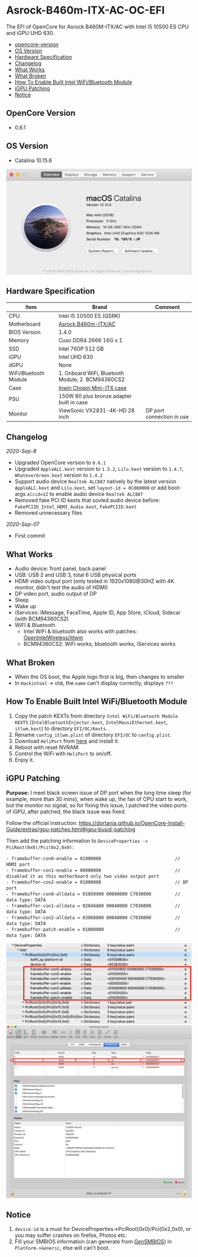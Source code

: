 # Asrock-B460m-ITX-AC-OC-EFI
The EFI of OpenCore for Asrock B460M-ITX/AC with Intel I5 10500 ES CPU and iGPU UHD 630.

- [opencore-version](#opencore-version)
- [OS Version](#os-version)
- [Hardware Specification](#Hardware-Specification)
- [Changelog](#Changelog)
- [What Works](#What-Works)
- [What Broken](#What-Broken)
- [How To Enable Built Intel WiFi/Bluetooth Module](#how-to-enable-built-intel-wifibluetooth-module)
- [iGPU Patching](#iGPU-Patching)
- [Notice](#Notice)

## OpenCore Version
- 0.6.1

## OS Version
- Catalina 10.15.6

![](https://github.com/ansonliao/Asrock-B460m-ITX-AC-OC-EFI/blob/master/images/about_mac_catalina_10.15.6.jpg)

## Hardware Specification
| Item | Brand | Comment |
| --- | --- | --- |
| CPU | Intel I5 10500 ES (QSRK) | |
| Motherboard | [Asrock B460m-ITX/AC](https://www.asrock.com/mb/Intel/B460M-ITXac/) |
| BIOS Version | 1.4.0 | |
| Memory | Cuso DDR4 2666 16G x 1 | |
| SSD | Intel 760P 512 GB | |
| iGPU | Intel UHD 630 | |
| dGPU | None | |
| WiFi/Bluetooth Module | 1. Onboard WiFi, Bluetooth Module; 2. BCM94360CS2 | |
| Case | [Inwin Chopin Mini-ITX case](https://www.amazon.com/InWin-Chopin-Mini-ITX-stickers-Aluminum/dp/B01N091225/ref=sr_1_1?crid=SLF1ACIIUQSA&dchild=1&keywords=inwin+chopin&qid=1599453831&sprefix=inwin+c%2Caps%2C345&sr=8-1) | |
| PSU | 150W 80 plus bronze adapter built in case | 
| Monitor | ViewSonic VX2831-4K-HD 28 inch | DP port connection in use |

## Changelog
*2020-Sep-8*
- Upgraded OpenCore version to `0.6.1`
- Upgraded `AppleALC.kext` version to `1.5.2`, `Lilu.kext` version to `1.4.7`, `WhateverGreen.kext` version to `1.4.2`
- Support audio device `Realtek ALC887` natively by the latest version `AppleALC.kext` and `Lilu.kext`, set `layout-id = 0C000000` or add boot-args `alcid=12` to enable audio device `Realtek ALC887`
- Removed fake PCI ID kexts that sovled audio device before: `FakePCIID_Intel_HDMI_Audio.kext`, `FakePCIID.kext`
- Removed unnecessary files

*2020-Sep-07*
- First commit

## What Works
- Audio device: front panel, back panel
- USB: USB 2 and USB 3, total 6 USB physical ports
- HDMI video output port (only tested in 1920x1080@30HZ with 4K monitor, didn't test the audio of HDMI)
- DP video port, audio output of DP
- Sleep
- Wake up
- iServices: iMessage, FaceTime, Apple ID, App Store, iCloud, Sidecar (with BCM94360CS2)
- WiFI & Bluetooth
    - Intel WiFi & bluetooth also works with patches: [OpenIntelWireless/itlwm](https://github.com/OpenIntelWireless/itlwm)
    - BCM94360CS2: WiFi works, bluetooth works, iServices works

## What Broken
- When the OS boot, the Apple logo first is big, then changes to smaller
- In `Hackintool` -> `USB`, the `name` can't display correctly, displays `???`

## How To Enable Built Intel WiFi/Bluetooth Module
1. Copy the patch KEXTs from directory `Intel WiFi/Bluetooth Module KEXTS` (`IntelBluetoothInjector.kext`, `IntelMausiEthernet.kext`, `itlwm.kext`) to directory `EFI/OC/Kexts`.
2. Rename `config_itlwm.plist` of directory `EFI/OC` to `config.plist`.
3. Download `HeliPort` from [here](https://openintelwireless.github.io/HeliPort/) and install it.
4. Reboot with reset NVRAM.
5. Control the WiFi with `HeliPort` to on/off.
6. Enjoy it.

## iGPU Patching

**Purpose:** I meet black screen issue of DP port when the long time sleep (for example, more than 30 mins), when wake up, the fan of CPU start to work, but the monitor no signal, so for fixing this issue, I patched the video ports of iGPU, after patched, the black issue was fixed.

Follow the official instruction: https://dortania.github.io/OpenCore-Install-Guide/extras/gpu-patches.html#igpu-busid-patching

Then add the patching information to `DeviceProperties -> PciRoot(0x0)/Pci(0x2,0x0)`: 
```
- framebuffer-con0-enable = 01000000							// HDMI port
- framebuffer-con1-enable = 00000000							// disabled it as this motherboard only two video output port
- framebuffer-con2-enable = 01000000							// DP port
- framebuffer-con0-alldata = 01050900 00080000 C7030000 		// data type: DATA
- framebuffer-con1-alldata = 02040A00 00040000 C7030000 		// data type: DATA
- framebuffer-con2-alldata = 03060800 00040000 C7030000 		// data type: DATA
- framebuffer-patch-enable = 01000000 							// data type: DATA
```
![](https://github.com/ansonliao/Asrock-B460m-ITX-AC-OC-EFI/blob/master/images/igpu_pacthing.png)
![](https://github.com/ansonliao/Asrock-B460m-ITX-AC-OC-EFI/blob/master/images/hackintool_video_connectors.jpg)

## Notice
1. `device-id` is a must for DeviceProperties->PciRoot(0x0)/Pci(0x2,0x0), or you may suffer crashes on firefox, Photos etc.
2. Fill your SMBIOS information (can generate from [GenSMBIOS](https://github.com/corpnewt/GenSMBIOS)) in `PlatForm->Generic`, else will can't boot.
